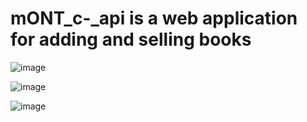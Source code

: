 # mONT_c-_api is a web application for adding and selling books

![image](https://github.com/Tw1chee2k/mONT_c-_apl/assets/117592041/05d0ff94-08b5-4375-89c1-6faae61ee47b)

![image](https://github.com/Tw1chee2k/mONT_c-_apl/assets/117592041/49d51399-1fa9-458f-8c33-32fc9c6a65e4)

![image](https://github.com/Tw1chee2k/mONT_c-_apl/assets/117592041/836c3155-f365-464c-bd0e-8f5aeb5639ed)


